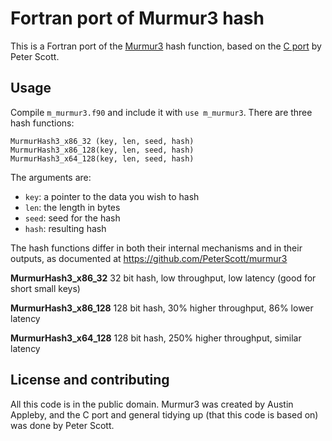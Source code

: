 Fortran port of Murmur3 hash
==============

This is a Fortran port of the [Murmur3](http://code.google.com/p/smhasher/wiki/MurmurHash3) hash function, based on the [C port](https://github.com/PeterScott/murmur3) by Peter Scott.

Usage
-----------

Compile `m_murmur3.f90` and include it with `use m_murmur3`. There are three hash functions:

    MurmurHash3_x86_32 (key, len, seed, hash)
    MurmurHash3_x86_128(key, len, seed, hash)
    MurmurHash3_x64_128(key, len, seed, hash)

The arguments are:
* `key`: a pointer to the data you wish to hash
* `len`: the length in bytes
* `seed`: seed for the hash
* `hash`: resulting hash

The hash functions differ in both their internal mechanisms and in their outputs, as documented at https://github.com/PeterScott/murmur3

**MurmurHash3_x86_32** 32 bit hash, low throughput, low latency (good for short small keys)

**MurmurHash3_x86_128** 128 bit hash, 30% higher throughput, 86% lower latency

**MurmurHash3_x64_128** 128 bit hash, 250% higher throughput, similar latency

License and contributing
--------------------

All this code is in the public domain. Murmur3 was created by Austin Appleby, and the C port and general tidying up (that this code is based on) was done by Peter Scott.
